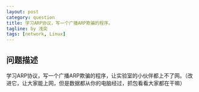 ```yaml
---
layout: post
category: question
title: 学习ARP协议，写一个广播ARP欺骗的程序。
tagline: by 浅奕
tags: [network, Linux]
---
```


## 问题描述

学习ARP协议，写一个广播ARP欺骗的程序，让实验室的小伙伴都上不了网。（改进它，让大家能上网，但是数据都从你的电脑经过，抓包看看大家都在干嘛）
